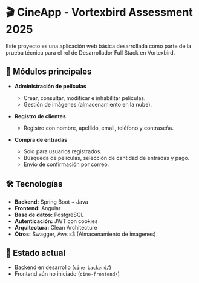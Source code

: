 # 🎬 CineApp - Vortexbird Assessment 2025

Este proyecto es una aplicación web básica desarrollada como parte de la prueba técnica para el rol de Desarrollador Full Stack en Vortexbird.

## 🧩 Módulos principales

- **Administración de películas**
  - Crear, consultar, modificar e inhabilitar películas.
  - Gestión de imágenes (almacenamiento en la nube).

- **Registro de clientes**
  - Registro con nombre, apellido, email, teléfono y contraseña.

- **Compra de entradas**
  - Solo para usuarios registrados.
  - Búsqueda de películas, selección de cantidad de entradas y pago.
  - Envío de confirmación por correo.

## 🛠️ Tecnologías

- **Backend:** Spring Boot + Java
- **Frontend:** Angular
- **Base de datos:** PostgreSQL
- **Autenticación:** JWT con cookies
- **Arquitectura:** Clean Architecture
- **Otros:** Swagger, Aws s3 (Almacenamiento de imagenes)

## 🚧 Estado actual

- Backend en desarrollo (`cine-backend/`)
- Frontend aún no iniciado (`cine-frontend/`)
